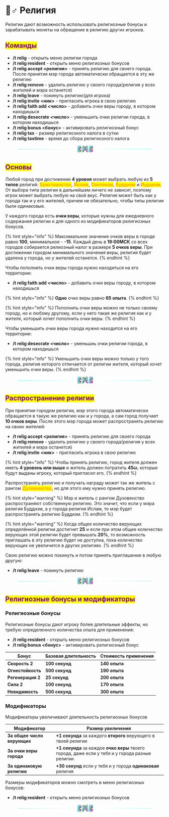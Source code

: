 # 🧙♂ Религия

Религии дают возможность использовать религиозные бонусы и зарабатывать монеты на обращение в религию других игроков.

## <mark style="color:purple;">Команды</mark>

* **/t relig** - открыть меню религии города
* **/t relig resident** - открыть меню религиозных бонусов
* **/t relig accept <религия>** - принять религию для своего города. После принятия мэр города автоматически обращается в эту же религию
* **/t relig remove** - удалить религию у своего города(религия у всех житилей и мэра останется)
* **/t relig leave** - покинуть религию(для игрока)
* **/t relig invite <ник>** - пригласить игрока в свою религию
* **/t relig faith add <число>** - добавить очки веры городу, в котором находишься
* **/t relig desecrate <число>** - уменьшить очки религии города, в котором находишься
* **/t relig bonus <бонус>** - активировать религиозный бонус
* **/t relig tax** - размер религиозного налога в сутки
* **/t relig taxtime** - время до сбора религиозного налога

<figure><img src="../.gitbook/assets/gitlab_hr7.svg" alt=""><figcaption></figcaption></figure>

## <mark style="color:purple;">Основы</mark>

Любой город при достижении **4 уровня** может выбрать любую из **5 типов** религий: <mark style="color:orange;">**Христианство**</mark>, <mark style="color:orange;">**Ислам**</mark>, <mark style="color:orange;">**Синтоизм**</mark>, <mark style="color:orange;">**Буддизм**</mark> и <mark style="color:orange;">**Иудаизм**</mark>. От выбора типа религии в дальнейшем ничего не зависит, поэтому игрок может выбрать любую на свой вкус. Религия может быть как у города так и у его жителей, причем не обязательно, чтобы типы религии были одинаковые.

У каждого города есть **очки веры**, которые нужны для ежедневного содержания религии и для одного из модификаторов религиозных бонусов.

{% hint style="info" %}
Максимальное значение очков веры в городе равно **100**, минимальное - **-15**. Каждый день в **19:00МСК** со всех городов собирается релиозный налог в размере **5 очков веры**. При достижении городом минимального значения веры, религия будет удалена у города, но у жителей останется.
{% endhint %}

Чтобы пополнить очки веры города нужно находиться на его территории:

* **/t relig faith add <число>** - добавить очки веры городу, в котором находишься

{% hint style="info" %}
**Одно** очко веры равно **65 опыта**.
{% endhint %}

{% hint style="info" %}
Пополнить очки веры можно не только своему городу, но и любому другому, если у него такая же религия как и у жителя, который хочет пополнить очки веры.
{% endhint %}

Чтобы уменьшить очки веры города нужно находится на его территории:

* **/t relig desecrate <число>** - уменьшиь очки религии города, в котором находишься

{% hint style="info" %}
Уменьшить очки веры можно только у того города, религия которого отличается от религии жителя, который хочет уменьшить очки веры.
{% endhint %}

<figure><img src="../.gitbook/assets/gitlab_hr7.svg" alt=""><figcaption></figcaption></figure>

## <mark style="color:purple;">Распространение религии</mark>

При принятии городом религии, мэр этого города автоматически обращается в такую же религию как и у города, а сам город получает **10 очков веры**. После этого мэр города может распространять религию на своих жителей:

* **/t relig accept <религия>** - принять религию для своего города
* **/t relig remove** - удалить религию у своего города(религия у всех житилей и мэра останется)
* **/t relig invite <ник>** - пригласить игрока в свою религию

{% hint style="info" %}
Чтобы принять религию, город жителя должен иметь **4 уровень или выше** и житель должен потратить **45⛀**, которые будут выданы игроку, который пригласил его.
{% endhint %}

Распространять религию и получать награду может так же житель с рангом <mark style="color:orange;">**Духовенство**</mark>, но для этого ему нужно принять религию.

{% hint style="warning" %}
Мэр и житель с рангом Духовенство распространяют собственную религию. Это значит, что если у мэра религия Буддизм, а у города религия Ислам, то мэр будет распространять религию Буддизм.
{% endhint %}

{% hint style="warning" %}
Когда общее количество верующих определённой религии достигнет **25** и если при этом общее количество верующих этой религии будет превышать **20%**, то возможность приглашать в эту религию будет не доступна, пока количество верующих не увеличится в других религиях.
{% endhint %}

Свою религию можно покинуть и потом принять приглашение в любую другую:

* **/t relig leave** - покинуть религию

<figure><img src="../.gitbook/assets/gitlab_hr7.svg" alt=""><figcaption></figcaption></figure>

## <mark style="color:purple;">Религиозные бонусы и модификаторы</mark>

### Религиозные бонусы

Религиозные бонусы дают игроку более длительные эффекты, но требую определенного количества опыта для применения:

* **/t relig resident** - открыть меню религиозных бонусов
* **/t relig bonus <бонус>** - активировать религиозный бонус

| Бонус             | Базовая длительность | Стоимость применения |
| ----------------- | -------------------- | -------------------- |
| **Скорость 2**    | **100 секунд**       | **140 опыта**        |
| **Огнестойкость** | **500 секунд**       | **190 опыта**        |
| **Регенерация 2** | **25 секунд**        | **200 опыта**        |
| **Сила 2**        | **100 секунд**       | **170 опыта**        |
| **Невидимость**   | **500 секунд**       | **300 опыта**        |

### Модификаторы

Модификаторы увеличивают длительность религиозных бонусов

| Модификатор                 | Размер увеличения                                                                                 |
| --------------------------- | ------------------------------------------------------------------------------------------------- |
| **За общее число верующих** | **+1 секунда** за каждого **второго** верующего в твоей религии                                   |
| **За очки веры города**     | **+1 секунда** за каждое **очко веры** твоего города, даже если у тебя и у города разные религии. |
| **За одинаковую религию**   | **+30 секунд** если у тебя и у города **одинаковая** религия                                      |

Размеры модификаторов можно смотреть в меню религиозных бонусов:

* **/t relig resident** - открыть меню религиозных бонусов

<figure><img src="../.gitbook/assets/gitlab_hr7.svg" alt=""><figcaption></figcaption></figure>
